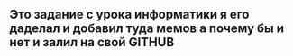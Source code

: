 ## Это задание с урока информатики я его даделал и добавил туда мемов а почему бы и нет и залил на свой GITHUB
